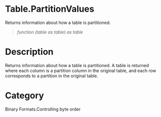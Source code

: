 ﻿# Table.PartitionValues
Returns information about how a table is partitioned.
> _function (table as table) as table_
# Description 
Returns information about how a table is partitioned.  A table is returned where each column is a partition column in the original table, and each row corresponds to a partition in the original table.
# Category 
Binary Formats.Controlling byte order
